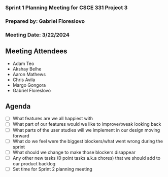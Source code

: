 ### Sprint 1 Planning Meeting for CSCE 331 Project 3
### Prepared by: Gabriel Floreslovo
### Meeting Date: 3/22/2024

## Meeting Attendees
- Adam Teo
- Akshay Belhe
- Aaron Mathews
- Chris Avila
- Margo Gongora
- Gabriel Floreslovo

## Agenda
- [ ] What features are we all happiest with
- [ ] What part of our features would we like to improve/tweak looking back
- [ ] What parts of the user studies will we implement in our design moving forward
- [ ] What do we feel were the biggest blockers/what went wrong during the sprint
- [ ] What should we change to make those blockers disappear
- [ ] Any other new tasks (0 point tasks a.k.a chores) that we should add to our product backlog
- [ ] Set time for Sprint 2 planning meeting